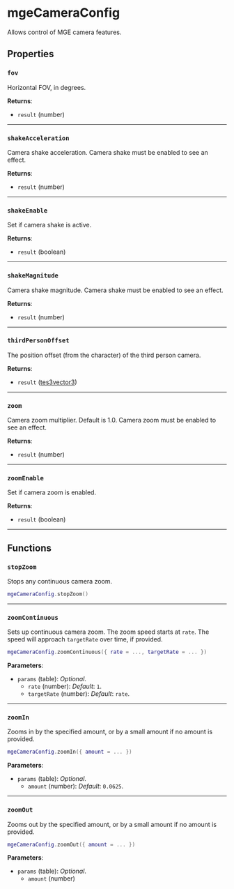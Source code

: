 # mgeCameraConfig
<div class="search_terms" style="display: none">mgecameraconfig</div>

<!---
	This file is autogenerated. Do not edit this file manually. Your changes will be ignored.
	More information: https://github.com/MWSE/MWSE/tree/master/docs
-->

Allows control of MGE camera features.

## Properties

### `fov`
<div class="search_terms" style="display: none">fov</div>

Horizontal FOV, in degrees.

**Returns**:

* `result` (number)

***

### `shakeAcceleration`
<div class="search_terms" style="display: none">shakeacceleration</div>

Camera shake acceleration. Camera shake must be enabled to see an effect.

**Returns**:

* `result` (number)

***

### `shakeEnable`
<div class="search_terms" style="display: none">shakeenable</div>

Set if camera shake is active.

**Returns**:

* `result` (boolean)

***

### `shakeMagnitude`
<div class="search_terms" style="display: none">shakemagnitude</div>

Camera shake magnitude. Camera shake must be enabled to see an effect.

**Returns**:

* `result` (number)

***

### `thirdPersonOffset`
<div class="search_terms" style="display: none">thirdpersonoffset</div>

The position offset (from the character) of the third person camera.

**Returns**:

* `result` ([tes3vector3](../../types/tes3vector3))

***

### `zoom`
<div class="search_terms" style="display: none">zoom</div>

Camera zoom multiplier. Default is 1.0. Camera zoom must be enabled to see an effect.

**Returns**:

* `result` (number)

***

### `zoomEnable`
<div class="search_terms" style="display: none">zoomenable</div>

Set if camera zoom is enabled.

**Returns**:

* `result` (boolean)

***

## Functions

### `stopZoom`
<div class="search_terms" style="display: none">stopzoom</div>

Stops any continuous camera zoom.

```lua
mgeCameraConfig.stopZoom()
```

***

### `zoomContinuous`
<div class="search_terms" style="display: none">zoomcontinuous</div>

Sets up continuous camera zoom. The zoom speed starts at `rate`. The speed will approach `targetRate` over time, if provided.

```lua
mgeCameraConfig.zoomContinuous({ rate = ..., targetRate = ... })
```

**Parameters**:

* `params` (table): *Optional*.
	* `rate` (number): *Default*: `1`.
	* `targetRate` (number): *Default*: ``rate``.

***

### `zoomIn`
<div class="search_terms" style="display: none">zoomin</div>

Zooms in by the specified amount, or by a small amount if no amount is provided.

```lua
mgeCameraConfig.zoomIn({ amount = ... })
```

**Parameters**:

* `params` (table): *Optional*.
	* `amount` (number): *Default*: `0.0625`.

***

### `zoomOut`
<div class="search_terms" style="display: none">zoomout</div>

Zooms out by the specified amount, or by a small amount if no amount is provided.

```lua
mgeCameraConfig.zoomOut({ amount = ... })
```

**Parameters**:

* `params` (table): *Optional*.
	* `amount` (number)

